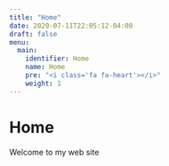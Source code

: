 ```yaml
---
title: "Home"
date: 2020-07-11T22:05:12-04:00
draft: false
menu:
  main:
    identifier: Home
    name: Home
    pre: "<i class='fa fa-heart'></i>"
    weight: 1
---
```


# Home

Welcome to my web site